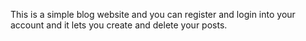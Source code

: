 This is a simple blog website and you can register and login into your account and it lets you create and delete your posts.

